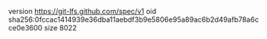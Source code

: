 version https://git-lfs.github.com/spec/v1
oid sha256:0fccac1414939e36dba11aebdf3b9e5806e95a89ac6b2d49afb78a6cce0e3600
size 8022
